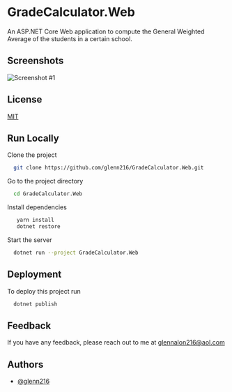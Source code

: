 
# GradeCalculator.Web

An ASP.NET Core Web application to compute the General Weighted Average of the students in a certain school.
## Screenshots
![Screenshot #1](https://i.imgur.com/R8Vd9F3.png)

## License

[MIT](https://choosealicense.com/licenses/mit/)


## Run Locally

Clone the project

```bash
  git clone https://github.com/glenn216/GradeCalculator.Web.git
```

Go to the project directory

```bash
  cd GradeCalculator.Web
```

Install dependencies
```bash
   yarn install
   dotnet restore
```

Start the server
```bash
  dotnet run --project GradeCalculator.Web
```


## Deployment

To deploy this project run
```bash
  dotnet publish
```



## Feedback

If you have any feedback, please reach out to me at glennalon216@aol.com


## Authors

- [@glenn216](https://github.com/glenn216)

